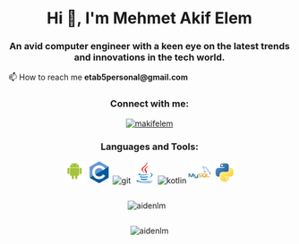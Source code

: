 <div style="text-align: center;">
    <h1>Hi 👋, I'm Mehmet Akif Elem</h1>
    <h3>An avid computer engineer with a keen eye on the latest trends and innovations in the tech world.</h3>
    <ul style="text-align: left; list-style-type: none; padding-left: 0;">
        <li>📫 How to reach me <strong>etab5personal@gmail.com</strong></li>
    </ul>
    <h3>Connect with me:</h3>
    <p>
        <a href="https://linkedin.com/in/makifelem" target="blank"><img src="https://raw.githubusercontent.com/rahuldkjain/github-profile-readme-generator/master/src/images/icons/Social/linked-in-alt.svg" alt="makifelem" height="30" width="40" /></a>
    </p>
    <h3>Languages and Tools:</h3>
    <p>
        <img src="https://raw.githubusercontent.com/devicons/devicon/master/icons/android/android-original-wordmark.svg" alt="android" width="40" height="40"/>
        <img src="https://raw.githubusercontent.com/devicons/devicon/master/icons/c/c-original.svg" alt="c" width="40" height="40"/>
        <img src="https://www.vectorlogo.zone/logos/git-scm/git-scm-icon.svg" alt="git" width="40" height="40"/>
        <img src="https://raw.githubusercontent.com/devicons/devicon/master/icons/java/java-original.svg" alt="java" width="40" height="40"/>
        <img src="https://www.vectorlogo.zone/logos/kotlinlang/kotlinlang-icon.svg" alt="kotlin" width="40" height="40"/>
        <img src="https://raw.githubusercontent.com/devicons/devicon/master/icons/mysql/mysql-original-wordmark.svg" alt="mysql" width="40" height="40"/>
        <img src="https://raw.githubusercontent.com/devicons/devicon/master/icons/python/python-original.svg" alt="python" width="40" height="40"/>
    </p>
    <div style="display: flex; justify-content: center;">
        <p style="margin-right: 10px;"><img src="https://github-readme-stats.vercel.app/api/top-langs?username=aidenlm&show_icons=true&locale=en&layout=compact&v=1" alt="aidenlm" /></p>
    </div>
    <p><img src="https://github-readme-streak-stats.herokuapp.com/?user=aidenlm&" alt="aidenlm" /></p>
</div>
